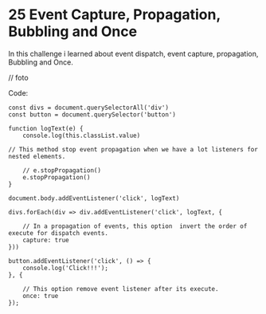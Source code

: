 # 25 Event Capture, Propagation, Bubbling and Once

In this challenge i learned about event dispatch, event capture, propagation, Bubbling and Once.


// foto


Code:

    const divs = document.querySelectorAll('div')
    const button = document.querySelector('button')

    function logText(e) {
        console.log(this.classList.value)

    // This method stop event propagation when we have a lot listeners for nested elements.

        // e.stopPropagation()
        e.stopPropagation()
    }

    document.body.addEventListener('click', logText)

    divs.forEach(div => div.addEventListener('click', logText, {
        
        // In a propagation of events, this option  invert the order of execute for dispatch events.
        capture: true
    }))
    
    button.addEventListener('click', () => {
        console.log('Click!!!');
    }, {
        
        // This option remove event listener after its execute.
        once: true
    });


